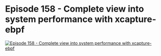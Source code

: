 # Episode 158 - Complete view into system performance with xcapture-ebpf

[![Episode 158 - Complete view into system performance with xcapture-ebpf](https://img.youtube.com/vi/DFYLkYwgaGE/0.jpg)](https://www.youtube.com/watch?v=DFYLkYwgaGE&list=PLDg_GiBbAx-mY3VFLPbLHcxo6wUjejAOC&index=3 "Episode 158 - Complete view into system performance with xcapture-ebpf")
